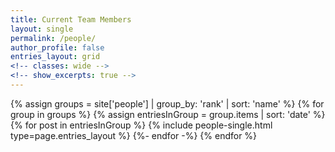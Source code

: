 ```yaml
---
title: Current Team Members
layout: single
permalink: /people/
author_profile: false
entries_layout: grid
<!-- classes: wide -->
<!-- show_excerpts: true -->
---
```


<section class="page__content cf">
<div class="entries-{{ entries_layout }}">
  {% assign groups = site['people'] | group_by: 'rank' | sort: 'name' %}
  {% for group in groups %}
    {% assign entriesInGroup = group.items | sort: 'date' %}
    {% for post in entriesInGroup %}
      {% include people-single.html type=page.entries_layout %}
    {%- endfor -%}
  {% endfor %}
</div>
</section>
